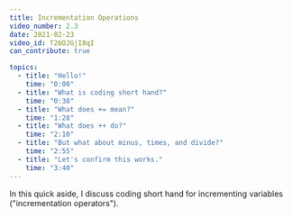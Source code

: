 ```yaml
---
title: Incrementation Operations
video_number: 2.3
date: 2021-02-23
video_id: T26OJGjI8qI
can_contribute: true

topics:
  - title: "Hello!"
    time: "0:00"
  - title: "What is coding short hand?"
    time: "0:38"
  - title: "What does += mean?"
    time: "1:28"
  - title: "What does ++ do?"
    time: "2:10"
  - title: "But what about minus, times, and divide?"
    time: "2:55"
  - title: "Let's confirm this works."
    time: "3:40"
---
```


In this quick aside, I discuss coding short hand for incrementing variables ("incrementation operators").